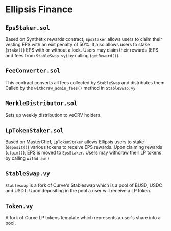 # Ellipsis Finance

## `EpsStaker.sol`
Based on Synthetix rewards contract, `EpsStaker` allows users to claim their vesting EPS with an exit penalty of 50%. It also allows users to stake (`stake()`) EPS with or without a lock. Users may claim their rewards (EPS and fees from `StableSwap.vy`) by calling (`getReward()`).

## `FeeConverter.sol`
This contract converts all fees collected by `StableSwap` and distributes them. Called by the `withdraw_admin_fees()` method in `StableSwap.vy`

## `MerkleDistributor.sol`
Sets up weekly distribution to veCRV holders.

## `LpTokenStaker.sol`
Based on MasterChef, `LpTokenStaker` allows Ellipsis users to stake (`deposit()`) various tokens to receive EPS rewards. Upon claiming rewards (`claim()`), EPS is moved to `EpsStaker`. Users may withdraw their LP tokens by calling `withdraw()`

## `StableSwap.vy`
`Stableswap` is a fork of Curve's Stableswap which is a pool of BUSD, USDC and USDT. Upon depositing in the pool a user will receive a LP token.

## `Token.vy`
A fork of Curve LP tokens template which represents a user's share into a pool.
